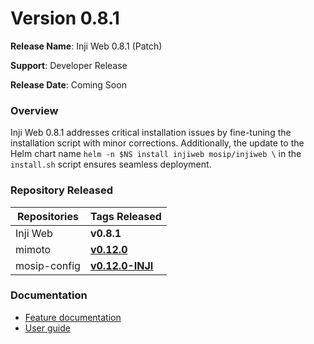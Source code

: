 # Version 0.8.1

**Release Name**: Inji Web 0.8.1 (Patch)

**Support**: Developer Release

**Release Date**: Coming Soon

### **Overview** <a href="#overview" id="overview"></a>

Inji Web 0.8.1 addresses critical installation issues by fine-tuning the installation script with minor corrections. Additionally, the update to the Helm chart name `helm -n $NS install injiweb mosip/injiweb \` in the `install.sh` script ensures seamless deployment.

### **Repository Released** <a href="#repository-released" id="repository-released"></a>

| **Repositories** | **Tags Released**                                                           |
| ---------------- | --------------------------------------------------------------------------- |
| Inji Web         | **v0.8.1**                                                                  |
| mimoto           | [**v0.12.0**](https://github.com/mosip/mimoto/tree/release-0.12.0)          |
| mosip-config     | [**v0.12.0-INJI**](https://github.com/mosip/mosip-config/tree/v0.12.0-INJI) |

### **Documentation** <a href="#documentation" id="documentation"></a>

* [Feature documentation](https://docs.mosip.io/inji/inji-web/functional-overview/features)
* [User guide](https://docs.mosip.io/inji/inji-web/functional-overview/end-user-guide)
